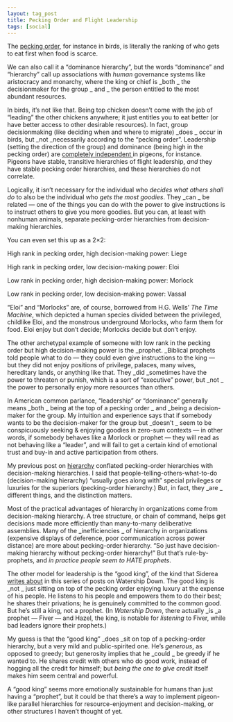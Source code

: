 ```yaml
---
layout: tag_post
title: Pecking Order and Flight Leadership
tags: [social]
---
```




The [pecking order](https://en.wikipedia.org/wiki/Pecking_order), for instance in birds, is literally the ranking of who gets to eat first when food is scarce.

We can also call it a “dominance hierarchy”, but the words “dominance” and “hierarchy” call up associations with _human_ governance systems like aristocracy and monarchy, where the king or chief is _both _ the decisionmaker for the group _ and _ the person entitled to the most abundant resources.

In birds, it’s not like that. Being top chicken doesn’t come with the job of “leading” the other chickens anywhere; it just entitles you to eat better (or have better access to other desirable resources).  In fact, group decisionmaking (like deciding when and where to migrate) _does _ occur in birds, but _not _necessarily according to the “pecking order”.  Leadership (setting the direction of the group) and dominance (being high in the pecking order) are [completely independent ](https://www.pnas.org/content/110/32/13049)in pigeons, for instance.  Pigeons have stable, transitive hierarchies of flight leadership, _and_ they have stable pecking order hierarchies, and these hierarchies do not correlate.

Logically, it isn’t necessary for the individual who _decides what others shall do_ to also be the individual who _gets the most goodies_.  They _can _ be related — one of the things you can do with the power to give instructions is to instruct others to give you more goodies. But you can, at least with nonhuman animals, separate pecking-order hierarchies from decision-making hierarchies.

You can even set this up as a 2×2:

High rank in pecking order, high decision-making power: Liege

High rank in pecking order, low decision-making power: Eloi

Low rank in pecking order, high decision-making power: Morlock

Low rank in pecking order, low decision-making power: Vassal

“Eloi” and “Morlocks” are, of course, borrowed from H.G. Wells’ _The Time Machine_, which depicted a human species divided between the privileged, childlike Eloi, and the monstrous underground Morlocks, who farm them for food.  Eloi enjoy but don’t decide; Morlocks decide but don’t enjoy.

The other archetypal example of someone with low rank in the pecking order but high decision-making power is the _prophet. _Biblical prophets told people what to do — they could even give instructions to the king — but they did not enjoy positions of privilege, palaces, many wives, hereditary lands, or anything like that.  They _did _sometimes have the power to threaten or punish, which is a sort of “executive” power, but _not _ the power to personally enjoy more resources than others.

In American common parlance, “leadership” or “dominance” generally means _both _ being at the top of a pecking order _ and _being a decision-maker for the group.  My intuition and experience says that if somebody wants to be the decision-maker for the group but _doesn’t _ seem to be conspicuously seeking & enjoying goodies in zero-sum contexts — in other words, if somebody behaves like a Morlock or prophet — they will read as not behaving like a “leader”, and will fail to get a certain kind of emotional trust and buy-in and active participation from others.

My previous post on [hierarchy](https://srconstantin.wordpress.com/2019/01/23/the-relationship-between-hierarchy-and-wealth/) conflated pecking-order hierarchies with decision-making hierarchies. I said that people-telling-others-what-to-do (decision-making hierarchy) “usually goes along with” special privileges or luxuries for the superiors (pecking-order hierarchy.)  But, in fact, they _are _ different things, and the distinction matters.

Most of the practical advantages of hierarchy in organizations come from decision-making hierarchy.  A tree structure, or chain of command, helps get decisions made more efficiently than many-to-many deliberative assemblies.  Many of the _inefficiencies _ of hierarchy in organizations (expensive displays of deference, poor communication across power distance) are more about pecking-order hierarchy.  “So just have decision-making hierarchy without pecking-order hierarchy!” But that’s rule-by-prophets, and _in practice people seem to HATE prophets_.

The other model for leadership is the “good king”, of the kind that Siderea [writes about](https://siderea.livejournal.com/1212714.html) in this series of posts on Watership Down.  The good king is _not _ just sitting on top of the pecking order enjoying luxury at the expense of his people. He listens to his people and empowers them to do their best; he shares their privations; he is genuinely committed to the common good. But he’s still a king, not a prophet. (In _Watership Down_, there actually _is _a prophet — Fiver — and Hazel, the king, is notable for _listening_ to Fiver, while bad leaders ignore their prophets.)

My guess is that the “good king” _does _sit on top of a pecking-order hierarchy, but a very mild and public-spirited one.  He’s _generous_, as opposed to greedy; but generosity implies that he _could _ be greedy if he wanted to. He shares credit with others who do good work, instead of hogging all the credit for himself; but _being the one to give credit_ itself makes him seem central and powerful.

A “good king” seems more emotionally sustainable for humans than just having a “prophet”, but it could be that there’s a way to implement pigeon-like parallel hierarchies for resource-enjoyment and decision-making, or other structures I haven’t thought of yet.
